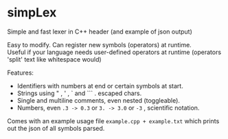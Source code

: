 # simpLex
Simple and fast lexer in C++ header (and example of json output)     
   
Easy to modify. Can register new symbols (operators) at runtime.  
Useful if your language needs user-defined operators at runtime (operators 'split' text like whitespace would)   
  
Features:   
- Identifiers with numbers at end or certain symbols at start.   
- Strings using " , ' , ` and ``` . escaped chars.     
- Single and multiline comments, even nested (toggleable).     
- Numbers, even `.3 -> 0.3` or `3. -> 3.0` or `-3` , scientific notation.     
      
Comes with an example usage file `example.cpp + example.txt` which prints out the json of all symbols parsed.  
  
